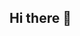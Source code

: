 ## Hi there 👋

<!--
**Rocketneo/Rocketneo** is a ✨ _special_ ✨ repository because its `README.md` (this file) appears on your GitHub profile.

Here are some ideas to get you started:

- 🔭 I’m currently working on Pre-work
- 🌱 I’m currently learning Coding
- 🤔 I’m looking for help with Coding
-->
